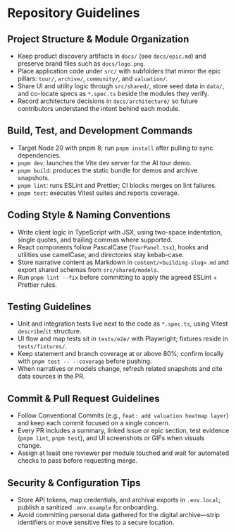 # Repository Guidelines

## Project Structure & Module Organization
- Keep product discovery artifacts in `docs/` (see `docs/epic.md`) and preserve brand files such as `docs/logo.png`.
- Place application code under `src/` with subfolders that mirror the epic pillars: `tour/`, `archive/`, `community/`, and `valuation/`.
- Share UI and utility logic through `src/shared/`, store seed data in `data/`, and co-locate specs as `*.spec.ts` beside the modules they verify.
- Record architecture decisions in `docs/architecture/` so future contributors understand the intent behind each module.

## Build, Test, and Development Commands
- Target Node 20 with pnpm 8; run `pnpm install` after pulling to sync dependencies.
- `pnpm dev`: launches the Vite dev server for the AI tour demo.
- `pnpm build`: produces the static bundle for demos and archive snapshots.
- `pnpm lint`: runs ESLint and Prettier; CI blocks merges on lint failures.
- `pnpm test`: executes Vitest suites and reports coverage.

## Coding Style & Naming Conventions
- Write client logic in TypeScript with JSX, using two-space indentation, single quotes, and trailing commas where supported.
- React components follow PascalCase (`TourPanel.tsx`), hooks and utilities use camelCase, and directories stay kebab-case.
- Store narrative content as Markdown in `content/<building-slug>.md` and export shared schemas from `src/shared/models`.
- Run `pnpm lint --fix` before committing to apply the agreed ESLint + Prettier rules.

## Testing Guidelines
- Unit and integration tests live next to the code as `*.spec.ts`, using Vitest `describe`/`it` structure.
- UI flow and map tests sit in `tests/e2e/` with Playwright; fixtures reside in `tests/fixtures/`.
- Keep statement and branch coverage at or above 80%; confirm locally with `pnpm test -- --coverage` before pushing.
- When narratives or models change, refresh related snapshots and cite data sources in the PR.

## Commit & Pull Request Guidelines
- Follow Conventional Commits (e.g., `feat: add valuation heatmap layer`) and keep each commit focused on a single concern.
- Every PR includes a summary, linked issue or epic section, test evidence (`pnpm lint`, `pnpm test`), and UI screenshots or GIFs when visuals change.
- Assign at least one reviewer per module touched and wait for automated checks to pass before requesting merge.

## Security & Configuration Tips
- Store API tokens, map credentials, and archival exports in `.env.local`; publish a sanitized `.env.example` for onboarding.
- Avoid committing personal data gathered for the digital archive—strip identifiers or move sensitive files to a secure location.
